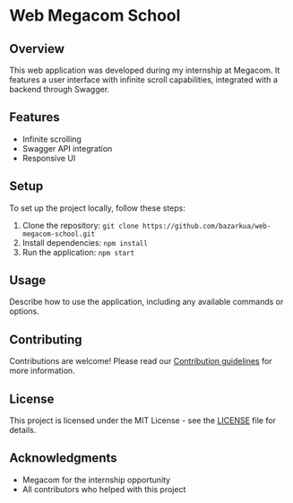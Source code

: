 # Web Megacom School

## Overview
This web application was developed during my internship at Megacom. It features a user interface with infinite scroll capabilities, integrated with a backend through Swagger.

## Features
- Infinite scrolling
- Swagger API integration
- Responsive UI

## Setup
To set up the project locally, follow these steps:
1. Clone the repository: `git clone https://github.com/bazarkua/web-megacom-school.git`
2. Install dependencies: `npm install`
3. Run the application: `npm start`

## Usage
Describe how to use the application, including any available commands or options.

## Contributing
Contributions are welcome! Please read our [Contribution guidelines](CONTRIBUTING.md) for more information.

## License
This project is licensed under the MIT License - see the [LICENSE](LICENSE) file for details.

## Acknowledgments
- Megacom for the internship opportunity
- All contributors who helped with this project
